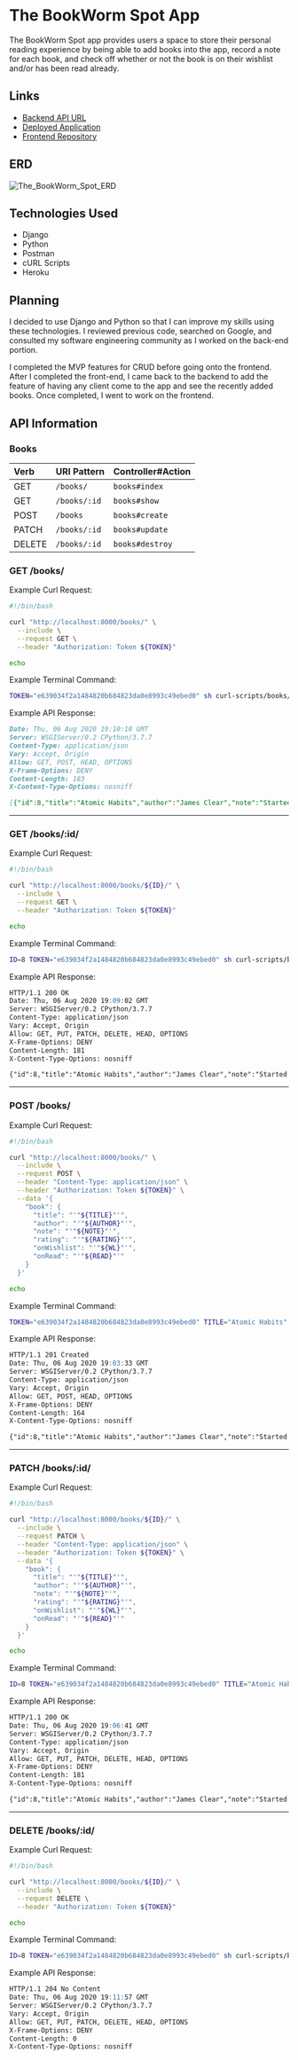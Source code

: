 # The BookWorm Spot App
The BookWorm Spot app provides users a space to store their personal reading experience by being able to add books into the app, record a note for each book, and check off whether or not the book is on their wishlist and/or has been read already.

## Links
- [Backend API URL](https://the-bookworm-spot-api.herokuapp.com)
- [Deployed Application](https://huangc909.github.io/the_bookworm_spot/)
- [Frontend Repository](https://github.com/huangc909/the_bookworm_spot)

## ERD
![The_BookWorm_Spot_ERD](https://media.git.generalassemb.ly/user/28180/files/b339ba00-d703-11ea-8aa4-21365d86c34a)

## Technologies Used
- Django
- Python
- Postman
- cURL Scripts
- Heroku

## Planning
I decided to use Django and Python so that I can improve my skills using these technologies. I reviewed previous code, searched on Google, and consulted my software engineering community as I worked on the back-end portion.

I completed the MVP features for CRUD before going onto the frontend. After I completed the front-end, I came back to the backend to add the feature of having any client come to the app and see the recently added books. Once completed, I went to work on the frontend.

## API Information
### Books
| Verb   | URI Pattern  | Controller#Action  |
|:-------|:-------------|:-------------------|
| GET    | `/books/`     | `books#index`  |
| GET    | `/books/:id` | `books#show`   |
| POST   | `/books`     | `books#create` |
| PATCH  | `/books/:id` | `books#update` |
| DELETE | `/books/:id` | `books#destroy` |


### GET /books/
Example Curl Request:
```sh
#!/bin/bash

curl "http://localhost:8000/books/" \
  --include \
  --request GET \
  --header "Authorization: Token ${TOKEN}"

echo

```

Example Terminal Command:
```sh
TOKEN="e639034f2a1484820b684823da0e8993c49ebed0" sh curl-scripts/books/index.sh
```

Example API Response:
```md
Date: Thu, 06 Aug 2020 19:10:10 GMT
Server: WSGIServer/0.2 CPython/3.7.7
Content-Type: application/json
Vary: Accept, Origin
Allow: GET, POST, HEAD, OPTIONS
X-Frame-Options: DENY
Content-Length: 183
X-Content-Type-Options: nosniff

[{"id":8,"title":"Atomic Habits","author":"James Clear","note":"Started reading a few chapters","rating":"So far it's pretty interesting","onWishlist":false,"onRead":false,"owner":2}]
```

---
### GET /books/:id/
Example Curl Request:
```sh
#!/bin/bash

curl "http://localhost:8000/books/${ID}/" \
  --include \
  --request GET \
  --header "Authorization: Token ${TOKEN}"

echo
```

Example Terminal Command:
```sh
ID=8 TOKEN="e639034f2a1484820b684823da0e8993c49ebed0" sh curl-scripts/books/show.sh
```

Example API Response:
```md
HTTP/1.1 200 OK
Date: Thu, 06 Aug 2020 19:09:02 GMT
Server: WSGIServer/0.2 CPython/3.7.7
Content-Type: application/json
Vary: Accept, Origin
Allow: GET, PUT, PATCH, DELETE, HEAD, OPTIONS
X-Frame-Options: DENY
Content-Length: 181
X-Content-Type-Options: nosniff

{"id":8,"title":"Atomic Habits","author":"James Clear","note":"Started reading a few chapters","rating":"So far it's pretty interesting","onWishlist":false,"onRead":false,"owner":2}
```

---
### POST /books/
Example Curl Request:

```sh
#!/bin/bash

curl "http://localhost:8000/books/" \
  --include \
  --request POST \
  --header "Content-Type: application/json" \
  --header "Authorization: Token ${TOKEN}" \
  --data '{
    "book": {
      "title": "'"${TITLE}"'",
      "author": "'"${AUTHOR}"'",
      "note": "'"${NOTE}"'",
      "rating": "'"${RATING}"'",
      "onWishlist": "'"${WL}"'",
      "onRead": "'"${READ}"'"
    }
  }'

echo
```

Example Terminal Command:
```sh
TOKEN="e639034f2a1484820b684823da0e8993c49ebed0" TITLE="Atomic Habits" AUTHOR="James Clear" NOTE="Started reading a few chapters" RATING="Still pending" WL=false READ=false sh curl-scripts/books/create.sh
```

Example API Response:
```md
HTTP/1.1 201 Created
Date: Thu, 06 Aug 2020 19:03:33 GMT
Server: WSGIServer/0.2 CPython/3.7.7
Content-Type: application/json
Vary: Accept, Origin
Allow: GET, POST, HEAD, OPTIONS
X-Frame-Options: DENY
Content-Length: 164
X-Content-Type-Options: nosniff

{"id":8,"title":"Atomic Habits","author":"James Clear","note":"Started reading a few chapters","rating":"Still pending","onWishlist":false,"onRead":false,"owner":2}
```

---
### PATCH /books/:id/
Example Curl Request:
```sh
#!/bin/bash

curl "http://localhost:8000/books/${ID}/" \
  --include \
  --request PATCH \
  --header "Content-Type: application/json" \
  --header "Authorization: Token ${TOKEN}" \
  --data '{
    "book": {
      "title": "'"${TITLE}"'",
      "author": "'"${AUTHOR}"'",
      "note": "'"${NOTE}"'",
      "rating": "'"${RATING}"'",
      "onWishlist": "'"${WL}"'",
      "onRead": "'"${READ}"'"
    }
  }'

echo
```

Example Terminal Command:
```sh
ID=8 TOKEN="e639034f2a1484820b684823da0e8993c49ebed0" TITLE="Atomic Habits" AUTHOR="James Clear" NOTE="Started reading a few chapters" RATING="So far it's pretty interesting" WL=false READ=false sh curl-scripts/books/update.sh
```

Example API Response:
```md
HTTP/1.1 200 OK
Date: Thu, 06 Aug 2020 19:06:41 GMT
Server: WSGIServer/0.2 CPython/3.7.7
Content-Type: application/json
Vary: Accept, Origin
Allow: GET, PUT, PATCH, DELETE, HEAD, OPTIONS
X-Frame-Options: DENY
Content-Length: 181
X-Content-Type-Options: nosniff

{"id":8,"title":"Atomic Habits","author":"James Clear","note":"Started reading a few chapters","rating":"So far it's pretty interesting","onWishlist":false,"onRead":false,"owner":2}
```

---
### DELETE /books/:id/
Example Curl Request:
```sh
#!/bin/bash

curl "http://localhost:8000/books/${ID}/" \
  --include \
  --request DELETE \
  --header "Authorization: Token ${TOKEN}"

echo
```

Example Terminal Command:
```sh
ID=8 TOKEN="e639034f2a1484820b684823da0e8993c49ebed0" sh curl-scripts/books/delete.sh
```

Example API Response:
```md
HTTP/1.1 204 No Content
Date: Thu, 06 Aug 2020 19:11:57 GMT
Server: WSGIServer/0.2 CPython/3.7.7
Vary: Accept, Origin
Allow: GET, PUT, PATCH, DELETE, HEAD, OPTIONS
X-Frame-Options: DENY
Content-Length: 0
X-Content-Type-Options: nosniff
```
